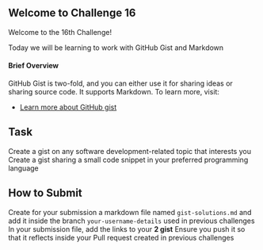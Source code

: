 ## Welcome to Challenge 16

Welcome to the 16th Challenge!

Today we will be learning to work with GitHub Gist and Markdown

#### Brief Overview

GitHub Gist is two-fold, and you can either use it for sharing ideas or sharing source code. It supports Markdown.
To learn more, visit:
- [Learn more about GitHub gist](https://help.github.com/en/enterprise/2.13/user/articles/about-gists)

## Task

Create a gist on any software development-related topic that interests you
Create a gist sharing a small code snippet in your preferred programming language

## How to Submit

Create for your submission a markdown file named ``gist-solutions.md`` and add it inside the branch ``your-username-details`` used in previous challenges
In your submission file, add the links to your **2 gist**
Ensure you push it so that it reflects inside your Pull request created in previous challenges
